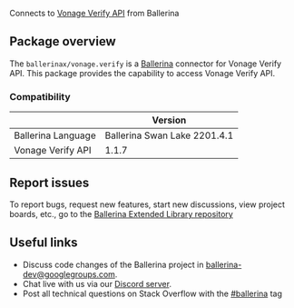 Connects to [Vonage Verify API](https://nexmo-api-specification.herokuapp.com/verify) from Ballerina

## Package overview
The `ballerinax/vonage.verify` is a [Ballerina](https://ballerina.io/) connector for Vonage Verify API.
This package provides the capability to access Vonage Verify API.

### Compatibility
|                               | Version                        |
|-------------------------------|--------------------------------|
| Ballerina Language            | Ballerina Swan Lake 2201.4.1     |
| Vonage Verify API             | 1.1.7                          |

## Report issues
To report bugs, request new features, start new discussions, view project boards, etc., go to the [Ballerina Extended Library repository](https://github.com/ballerina-platform/ballerina-extended-library)

## Useful links
- Discuss code changes of the Ballerina project in [ballerina-dev@googlegroups.com](mailto:ballerina-dev@googlegroups.com).
- Chat live with us via our [Discord server](https://discord.gg/ballerinalang).
- Post all technical questions on Stack Overflow with the [#ballerina](https://stackoverflow.com/questions/tagged/ballerina) tag
